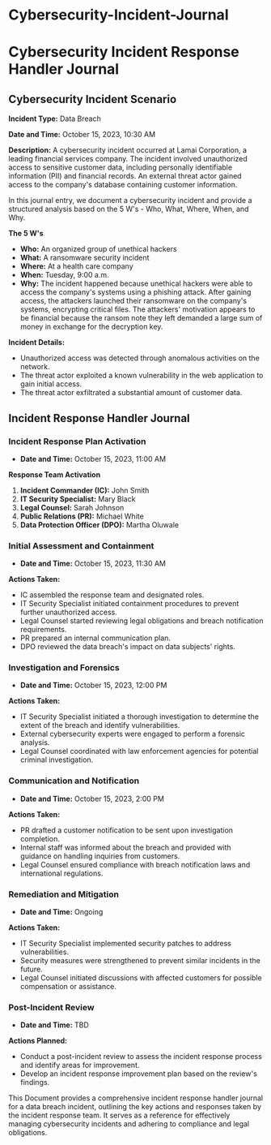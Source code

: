 # Cybersecurity-Incident-Journal
# Cybersecurity Incident Response Handler Journal

## Cybersecurity Incident Scenario

**Incident Type:** Data Breach

**Date and Time:** October 15, 2023, 10:30 AM

**Description:** A cybersecurity incident occurred at Lamai Corporation, a leading financial services company. The incident involved unauthorized access to sensitive customer data, including personally identifiable information (PII) and financial records. An external threat actor gained access to the company's database containing customer information.

In this journal entry, we document a cybersecurity incident and provide a structured analysis based on the 5 W's - Who, What, Where, When, and Why.

**The 5 W's**

- **Who:** An organized group of unethical hackers
- **What:** A ransomware security incident
- **Where:** At a health care company
- **When:** Tuesday, 9:00 a.m.
- **Why:** The incident happened because unethical hackers were able to access the company's systems using a phishing attack. After gaining access, the attackers launched their ransomware on the company's systems, encrypting critical files. The attackers' motivation appears to be financial because the ransom note they left demanded a large sum of money in exchange for the decryption key.

**Incident Details:**

- Unauthorized access was detected through anomalous activities on the network.
- The threat actor exploited a known vulnerability in the web application to gain initial access.
- The threat actor exfiltrated a substantial amount of customer data.

## Incident Response Handler Journal

### Incident Response Plan Activation

- **Date and Time:** October 15, 2023, 11:00 AM

**Response Team Activation**

1. **Incident Commander (IC):** John Smith
2. **IT Security Specialist:** Mary Black
3. **Legal Counsel:** Sarah Johnson
4. **Public Relations (PR):** Michael White
5. **Data Protection Officer (DPO):** Martha Oluwale

### Initial Assessment and Containment

- **Date and Time:** October 15, 2023, 11:30 AM

**Actions Taken:**

- IC assembled the response team and designated roles.
- IT Security Specialist initiated containment procedures to prevent further unauthorized access.
- Legal Counsel started reviewing legal obligations and breach notification requirements.
- PR prepared an internal communication plan.
- DPO reviewed the data breach's impact on data subjects' rights.

### Investigation and Forensics

- **Date and Time:** October 15, 2023, 12:00 PM

**Actions Taken:**

- IT Security Specialist initiated a thorough investigation to determine the extent of the breach and identify vulnerabilities.
- External cybersecurity experts were engaged to perform a forensic analysis.
- Legal Counsel coordinated with law enforcement agencies for potential criminal investigation.

### Communication and Notification

- **Date and Time:** October 15, 2023, 2:00 PM

**Actions Taken:**

- PR drafted a customer notification to be sent upon investigation completion.
- Internal staff was informed about the breach and provided with guidance on handling inquiries from customers.
- Legal Counsel ensured compliance with breach notification laws and international regulations.

### Remediation and Mitigation

- **Date and Time:** Ongoing

**Actions Taken:**

- IT Security Specialist implemented security patches to address vulnerabilities.
- Security measures were strengthened to prevent similar incidents in the future.
- Legal Counsel initiated discussions with affected customers for possible compensation or assistance.

### Post-Incident Review

- **Date and Time:** TBD

**Actions Planned:**

- Conduct a post-incident review to assess the incident response process and identify areas for improvement.
- Develop an incident response improvement plan based on the review's findings.

This Document provides a comprehensive incident response handler journal for a data breach incident, outlining the key actions and responses taken by the incident response team. It serves as a reference for effectively managing cybersecurity incidents and adhering to compliance and legal obligations.
